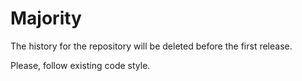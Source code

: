 # Majority

The history for the repository will be deleted before the first release.

Please, follow existing code style.
